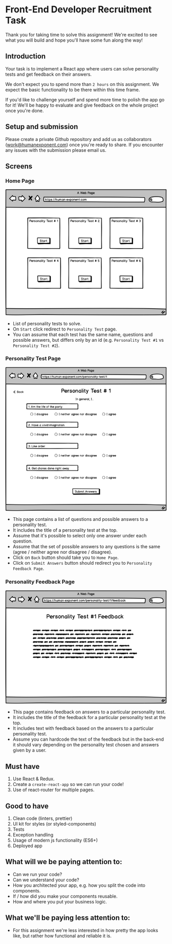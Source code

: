 # Front-End Developer Recruitment Task

Thank you for taking time to solve this assignment! We're excited to see what you will build and hope you'll have some fun along the way!

## Introduction
Your task is to implement a React app where users can solve personality tests and get feedback on their answers.

We don't expect you to spend more than `2 hours` on this assignment. We expect the basic functionality to be there within
this time frame.

If you'd like to challenge yourself and spend more time to polish the app go for it!
We'll be happy to evaluate and give feedback on the whole project once you're done.

## Setup and submission

Please create a private Github repository and add us as collaborators (work@humanexponent.com) once you're ready to share.
If you encounter any issues with the submission please email us.

## Screens

### Home Page

![Homepage](main_page.png)

* List of personality tests to solve.
* On `Start` click redirect to `Personality Test` page.
* You can assume that each test has the same name, questions and possible answers,
 but differs only by an id (e.g. `Personality Test #1` vs `Personality Test #2`).

### Personality Test Page

![Personality Test Page](personality_test.png)

* This page contains a list of questions and possible answers to a personality test.
* It includes the title of a personality test at the top.
* Assume that it's possible to select only one answer under each question.
* Assume that the set of possible answers to any questions is the same (agree / neither agree nor disagree / disagree).
* Click on `Back` button should take you to `Home Page`.
* Click on `Submit Answers` button should redirect you to `Personality Feedback Page`.

### Personality Feedback Page

![Personality Test Feedback Page](feedback.png)

* This page contains feedback on answers to a particular personality test.
* It includes the title of the feedback for a particular personality test at the top.
* It includes text with feedback based on the answers to a particular personality test.
* Assume you can hardcode the text of the feedback but in the back-end it should vary
  depending on the personality test chosen and answers given by a user.

## Must have

1. Use React & Redux.
2. Create a `create-react-app` so we can run your code!
3. Use of react-router for multiple pages.

## Good to have

1. Clean code (linters, prettier)
2. UI kit for styles (or styled-components)
3. Tests
4. Exception handling
5. Usage of modern js functionality (ES6+)
6. Deployed app

## What will we be paying attention to:
* Can we run your code?
* Can we understand your code?
* How you architected your app, e.g. how you split the code into components.
* If / how did you make your components reusable.
* How and where you put your business logic.

## What we'll be paying less attention to:
* For this assignment we're less interested in how pretty the app looks like, but rather how functional and reliable it is.





